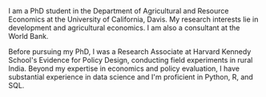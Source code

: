 <br><br>
I am a PhD student in the Department of Agricultural and Resource Economics at the University of California, Davis. My research interests lie in development and agricultural economics. I am also a consultant at the World Bank.

Before pursuing my PhD, I was a Research Associate at Harvard Kennedy School's Evidence for Policy Design, conducting field experiments in rural India. Beyond my expertise in economics and policy evaluation, I have substantial experience in data science and I'm proficient in Python, R, and SQL.